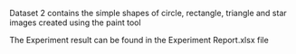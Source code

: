 Dataset 2 contains the simple shapes of circle, rectangle, triangle and star images created using the paint tool

The Experiment result can be found in the Experiment Report.xlsx file 